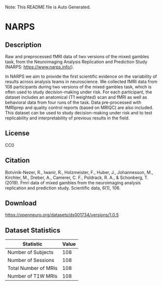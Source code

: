 Note: This README file is Auto Generated.

# NARPS

## Description

Raw and preprocessed fMRI data of two versions of the mixed gambles task, from the Neuroimaging Analysis Replication and Prediction Study (NARPS: https://www.narps.info/).

In NARPS we aim to provide the first scientific evidence on the variability of results across analysis teams in neuroscience. We collected fMRI data from 108 participants during two versions of the mixed gambles task, which is often used to study decision-making under risk. For each participant, the dataset includes an anatomical (T1 weighted) scan and fMRI as well as behavioral data from four runs of the task. Data pre-processed with fMRIprep and quality control reports (based on MRIQC) are also included. This dataset can be used to study decision-making under risk and to test replicability and interpretability of previous results in the field.


## License

CC0

## Citation

Botvinik-Nezer, R., Iwanir, R., Holzmeister, F., Huber, J., Johannesson, M., Kirchler, M., Dreber, A., Camerer, C. F., Poldrack, R. A., & Schonberg, T. (2019). Fmri data of mixed gambles from the neuroimaging analysis replication and prediction study. Scientific data, 6(1), 106.

## Download

https://openneuro.org/datasets/ds001734/versions/1.0.5

## Dataset Statistics

| Statistic | Value |
| --- | --- |
| Number of Subjects | 108 |
| Number of Sessions | 108 |
| Total Number of MRIs | 108 |
| Number of T1W MRIs | 108 |

